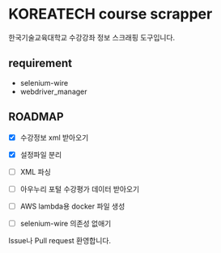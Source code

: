 # KOREATECH course scrapper

한국기술교육대학교 수강강좌 정보 스크래핑 도구입니다.

## requirement

- selenium-wire
- webdriver_manager

## ROADMAP

- [x] 수강정보 xml 받아오기 
- [x] 설정파일 분리
- [ ] XML 파싱
- [ ] 아우누리 포털 수강평가 데이터 받아오기
- [ ] AWS lambda용 docker 파일 생성
- [ ] selenium-wire 의존성 없애기



Issue나 Pull request 환영합니다.